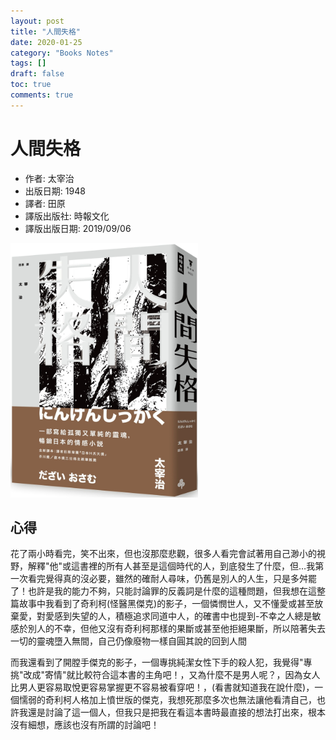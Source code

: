 ```yaml
---
layout: post
title: "人間失格"
date: 2020-01-25
category: "Books Notes"
tags: []
draft: false
toc: true
comments: true
---
```


# 人間失格
* 作者: 太宰治
* 出版日期: 1948
* 譯者: 田原
* 譯版出版社: 時報文化
* 譯版出版日期: 2019/09/06

<img src="/assets/posts/人間失格.jpg" alt="" width="300"/>

<!-- more -->

## 心得
花了兩小時看完，笑不出來，但也沒那麼悲觀，很多人看完會試著用自己渺小的視野，解釋"他"或這書裡的所有人甚至是這個時代的人，到底發生了什麼，但…我第一次看完覺得真的沒必要，雖然的確耐人尋味，仍舊是別人的人生，只是多舛罷了！也許是我的能力不夠，只能討論罪的反義詞是什麼的這種問題，但我想在這整篇故事中我看到了奇利柯(怪醫黑傑克)的影子，一個憐憫世人，又不懂愛或甚至放棄愛，對愛感到失望的人，積極追求同道中人，的確書中也提到-不幸之人總是敏感於別人的不幸，但他又沒有奇利柯那樣的果斷或甚至他拒絕果斷，所以陪著失去一切的靈魂墮入無間，自己仍像廢物一樣自圓其說的回到人間

而我還看到了開膛手傑克的影子，一個專挑純潔女性下手的殺人犯，我覺得"專挑"改成"寄情"就比較符合這本書的主角吧！，又為什麼不是男人呢？，因為女人比男人更容易取悅更容易掌握更不容易被看穿吧！，(看書就知道我在說什麼)，一個懦弱的奇利柯人格加上憤世版的傑克，我想死那麼多次也無法讓他看清自己，也許我還是討論了這一個人，但我只是把我在看這本書時最直接的想法打出來，根本沒有細想，應該也沒有所謂的討論吧！
